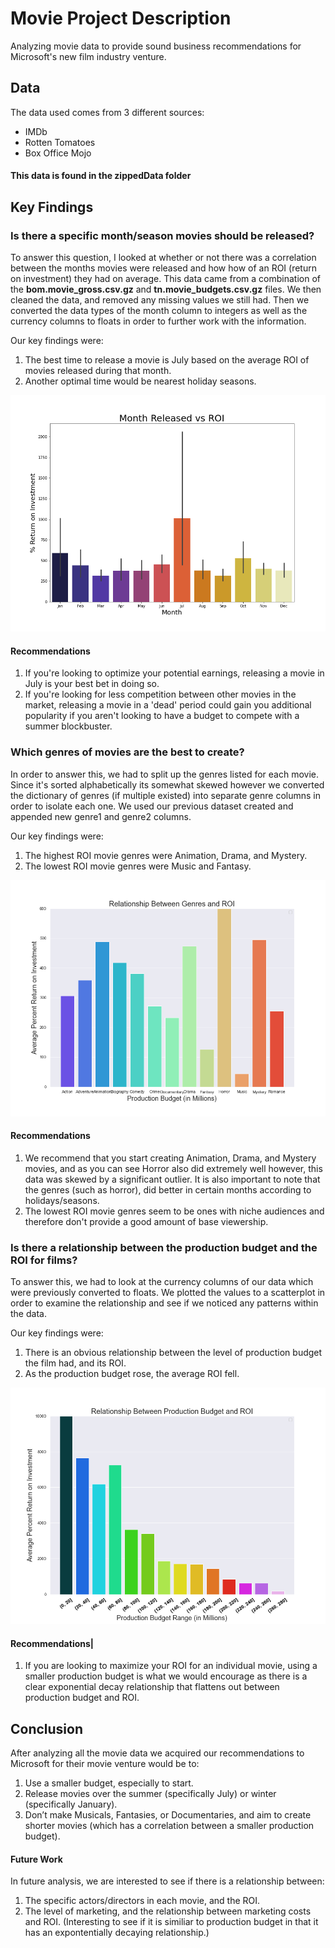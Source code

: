 # Movie Project Description

Analyzing movie data to provide sound business recommendations for Microsoft's new film industry venture.

## Data

The data used comes from 3 different sources:

- IMDb
- Rotten Tomatoes
- Box Office Mojo

#### This data is found in the zippedData folder


## Key Findings

### Is there a specific month/season movies should be released?

To answer this question, I looked at whether or not there was a correlation between the months movies were released and how how of an ROI (return on investment) they had on average.  This data came from a combination of the **bom.movie_gross.csv.gz** and **tn.movie_budgets.csv.gz** files.  We then cleaned the data, and removed any missing values we still had.  Then we converted the data types of the month column to integers as well as the currency columns to floats in order to further work with the information.

Our key findings were:

1. The best time to release a movie is July based on the average ROI of movies released during that month.
2. Another optimal time would be nearest holiday seasons.


![](Images/Month_Released_vs_ROI.png)


#### Recommendations


1. If you're looking to optimize your potential earnings, releasing a movie in July is your best bet in doing so.
2. If you're looking for less competition between other movies in the market, releasing a movie in a 'dead' period could gain you additional popularity if you aren't looking to have a budget to compete with a summer blockbuster.

### Which genres of movies are the best to create?

In order to answer this, we had to split up the genres listed for each movie.  Since it's sorted alphabetically its somewhat skewed however we converted the dictionary of genres (if multiple existed) into separate genre columns in order to isolate each one.  We used our previous dataset created and appended new genre1 and genre2 columns. 

Our key findings were:

1. The highest ROI movie genres were Animation, Drama, and Mystery.
2. The lowest ROI movie genres were Music and Fantasy.

![](Images/Barplot-Relationship_Between_Genres_and_ROI.png)

#### Recommendations


1. We recommend that you start creating Animation, Drama, and Mystery movies, and as you can see Horror also did extremely well however, this data was skewed by a significant outlier.  It is also important to note that the genres (such as horror), did better in certain months according to holidays/seasons.
2. The lowest ROI movie genres seem to be ones with niche audiences and therefore don't provide a good amount of base viewership.

### Is there a relationship between the production budget and the ROI for films?

To answer this, we had to look at the currency columns of our data which were previously converted to floats.  We plotted the values to a scatterplot in order to examine the relationship and see if we noticed any patterns within the data.

Our key findings were:
1. There is an obvious relationship between the level of production budget the film had, and its ROI.
2. As the production budget rose, the average ROI fell.

![](Images/Barplot2-Relationship_Between_Prod_Budg_and_ROI.png)

#### Recommendations|

1. If you are looking to maximize your ROI for an individual movie, using a smaller production budget is what we would encourage as there is a clear exponential decay relationship that flattens out between production budget and ROI.

## Conclusion

After analyzing all the movie data we acquired our recommendations to Microsoft for their movie venture would be to:

1. Use a smaller budget, especially to start.
2. Release movies over the summer (specifically July) or winter (specifically January). 
3. Don’t make Musicals, Fantasies, or Documentaries, and aim to create shorter movies (which has a correlation between a smaller production budget).


#### Future Work

In future analysis, we are interested to see if there is a relationship between:
1. The specific actors/directors in each movie, and the ROI.
2. The level of marketing, and the relationship between marketing costs and ROI.  (Interesting to see if it is similiar to production budget in that it has an expontentially decaying relationship.)


